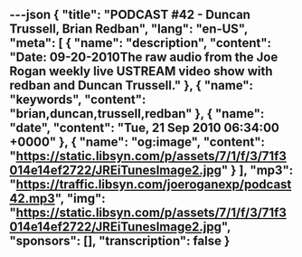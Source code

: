 ---json
{
  "title": "PODCAST #42 - Duncan Trussell, Brian Redban",
  "lang": "en-US",
  "meta": [
    {
      "name": "description",
      "content": "Date: 09-20-2010The raw audio from the Joe Rogan weekly live USTREAM video show with redban and Duncan Trussell."
    },
    {
      "name": "keywords",
      "content": "brian,duncan,trussell,redban"
    },
    {
      "name": "date",
      "content": "Tue, 21 Sep 2010 06:34:00 +0000"
    },
    {
      "name": "og:image",
      "content": "https://static.libsyn.com/p/assets/7/1/f/3/71f3014e14ef2722/JREiTunesImage2.jpg"
    }
  ],
  "mp3": "https://traffic.libsyn.com/joeroganexp/podcast42.mp3",
  "img": "https://static.libsyn.com/p/assets/7/1/f/3/71f3014e14ef2722/JREiTunesImage2.jpg",
  "sponsors": [],
  "transcription": false
}
---
<episode-header />

<timemark seconds="0" />

<transcribe-call-to-action />

<episode-footer />